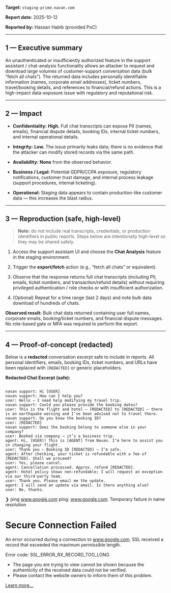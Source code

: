 

**Target:** `staging-prime.navan.com`

**Report date:** 2025-10-12

**Reported by:** Hassan Habib (provided PoC)

---



## 1 — Executive summary

An unauthenticated or insufficiently authorized feature in the support assistant / chat-analysis functionality allows an attacker to request and download large volumes of customer-support conversation data (bulk “fetch all chats”). The returned data includes personally identifiable information (names, corporate email addresses), ticket numbers, travel/booking details, and references to financial/refund actions. This is a high-impact data-exposure issue with regulatory and reputational risk.

---

## 2 — Impact

- **Confidentiality:** **High.** Full chat transcripts can expose PII (names, emails), financial dispute details, booking IDs, internal ticket numbers, and internal operational details.
    
- **Integrity:** **Low.** The issue primarily leaks data; there is no evidence that the attacker can modify stored records via the same path.
    
- **Availability:** **None** from the observed behavior.
    
- **Business / Legal:** Potential GDPR/CCPA exposure, regulatory notifications, customer trust damage, and internal process leakage (support procedures, internal ticketing).
    
- **Operational:** Staging data appears to contain production-like customer data — this increases the blast radius.
    

---

## 3 — Reproduction (safe, high-level)

> **Note:** do not include real transcripts, credentials, or production identifiers in public reports. Steps below are intentionally high-level so they may be shared safely.

1. Access the support assistant UI and choose the **Chat Analysis** feature in the staging environment.
    
2. Trigger the **export/fetch** action (e.g., “fetch all chats” or equivalent).
    
3. Observe that the response returns full chat transcripts (including PII, emails, ticket numbers, and transaction/refund details) without requiring privileged authentication / role checks or with insufficient authorization.
    
4. (Optional) Repeat for a time range (last 2 days) and note bulk data download of hundreds of chats.
    

**Observed result:** Bulk chat data returned containing user full names, corporate emails, booking/ticket numbers, and financial dispute messages. No role-based gate or MFA was required to perform the export.

---

## 4 — Proof-of-concept (redacted)

Below is a **redacted** conversation excerpt safe to include in reports. All personal identifiers, emails, booking IDs, ticket numbers, and URLs have been replaced with `[REDACTED]` or generic placeholders.

**Redacted Chat Excerpt (safe):**
```

navan support: Hi [USER]
navan support: How can I help you?
user: Hello — I need help modifying my travel trip.
navan support: Could you please provide the booking dates?
user: This is the flight and hotel — [REDACTED] to [REDACTED] — there is an earthquake warning and I’ve been advised not to travel there.
navan support: Do you know the booking ID?
user: [REDACTED]
navan support: Does the booking belong to someone else in your company?
user: Booked via company — it’s a business trip.
agent: Hi, [USER]! This is [AGENT] from Navan. I’m here to assist you in changing your flight.
user: Thank you — Booking ID [REDACTED] — I’m safe.
agent: After checking, your ticket is refundable with a fee of [REDACTED]. Shall we proceed?
user: Yes, please cancel.
agent: Cancellation processed. Approx. refund [REDACTED].
agent: Hotel policy shows non-refundable; I will request an exception via our third-party team.
user: Thank you. Please email me the update.
agent: I will send an update via email. Is there anything else?
user: No, thanks.
```



❯ ping www.google.com
ping: www.google.com: Temporary failure in name resolution
# Secure Connection Failed

An error occurred during a connection to www.google.com. SSL received a record that exceeded the maximum permissible length.

Error code: SSL_ERROR_RX_RECORD_TOO_LONG

- The page you are trying to view cannot be shown because the authenticity of the received data could not be verified.
- Please contact the website owners to inform them of this problem.

[Learn more…](https://support.mozilla.org/1/firefox/143.0.4/Linux/en-US/connection-not-secure)